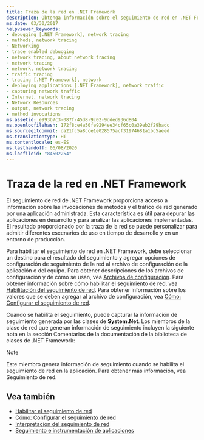 ```yaml
---
title: Traza de la red en .NET Framework
description: Obtenga información sobre el seguimiento de red en .NET Framework, que proporciona información sobre las invocaciones de métodos y el tráfico de red de una aplicación administrada.
ms.date: 03/30/2017
helpviewer_keywords:
- debugging [.NET Framework], network tracing
- methods, network tracing
- Networking
- trace enabled debugging
- network tracing, about network tracing
- network tracing
- network, network tracing
- traffic tracing
- tracing [.NET Framework], network
- deploying applications [.NET Framework], network traffic
- capturing network traffic
- Internet, network tracing
- Network Resources
- output, network tracing
- method invocations
ms.assetid: e993b7c3-087f-45d8-9c02-9dded936d804
ms.openlocfilehash: 172f8ce4a50fe9294ee34cf65c0a39eb2f29badc
ms.sourcegitcommit: da21fc5a8cce1e028575acf31974681a1bc5aeed
ms.translationtype: HT
ms.contentlocale: es-ES
ms.lasthandoff: 06/08/2020
ms.locfileid: "84502254"
---
```

# <a name="network-tracing-in-the-net-framework"></a>Traza de la red en .NET Framework
El seguimiento de red de .NET Framework proporciona acceso a información sobre las invocaciones de métodos y el tráfico de red generado por una aplicación administrada. Esta característica es útil para depurar las aplicaciones en desarrollo y para analizar las aplicaciones implementadas. El resultado proporcionado por la traza de la red se puede personalizar para admitir diferentes escenarios de uso en tiempo de desarrollo y en un entorno de producción.  
  
 Para habilitar el seguimiento de red en .NET Framework, debe seleccionar un destino para el resultado del seguimiento y agregar opciones de configuración de seguimiento de la red al archivo de configuración de la aplicación o del equipo. Para obtener descripciones de los archivos de configuración y de cómo se usan, vea [Archivos de configuración](../configure-apps/index.md). Para obtener información sobre cómo habilitar el seguimiento de red, vea [Habilitación del seguimiento de red](enabling-network-tracing.md). Para obtener información sobre los valores que se deben agregar al archivo de configuración, vea [Cómo: Configurar el seguimiento de red](how-to-configure-network-tracing.md).  
  
 Cuando se habilita el seguimiento, puede capturar la información de seguimiento generada por las clases de **System.Net**. Los miembros de la clase de red que generan información de seguimiento incluyen la siguiente nota en la sección Comentarios de la documentación de la biblioteca de clases de .NET Framework:  
  
> [!NOTE]
> Este miembro genera información de seguimiento cuando se habilita el seguimiento de red en la aplicación. Para obtener más información, vea Seguimiento de red.  
  
## <a name="see-also"></a>Vea también

- [Habilitar el seguimiento de red](enabling-network-tracing.md)
- [Cómo: Configurar el seguimiento de red](how-to-configure-network-tracing.md)
- [Interpretación del seguimiento de red](interpreting-network-tracing.md)
- [Seguimiento e instrumentación de aplicaciones](../debug-trace-profile/tracing-and-instrumenting-applications.md)
